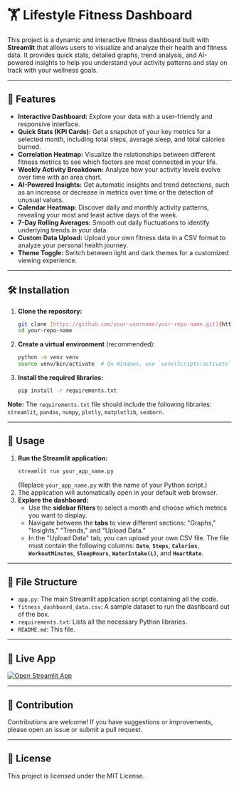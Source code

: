 # 🏋️ Lifestyle Fitness Dashboard

This project is a dynamic and interactive fitness dashboard built with **Streamlit** that allows users to visualize and analyze their health and fitness data. It provides quick stats, detailed graphs, trend analysis, and AI-powered insights to help you understand your activity patterns and stay on track with your wellness goals.

---

## 🚀 Features

* **Interactive Dashboard:** Explore your data with a user-friendly and responsive interface.
* **Quick Stats (KPI Cards):** Get a snapshot of your key metrics for a selected month, including total steps, average sleep, and total calories burned.
* **Correlation Heatmap:** Visualize the relationships between different fitness metrics to see which factors are most connected in your life.
* **Weekly Activity Breakdown:** Analyze how your activity levels evolve over time with an area chart.
* **AI-Powered Insights:** Get automatic insights and trend detections, such as an increase or decrease in metrics over time or the detection of unusual values.
* **Calendar Heatmap:** Discover daily and monthly activity patterns, revealing your most and least active days of the week.
* **7-Day Rolling Averages:** Smooth out daily fluctuations to identify underlying trends in your data.
* **Custom Data Upload:** Upload your own fitness data in a CSV format to analyze your personal health journey.
* **Theme Toggle:** Switch between light and dark themes for a customized viewing experience.

---

## 🛠️ Installation

1.  **Clone the repository:**
    ```bash
    git clone [https://github.com/your-username/your-repo-name.git](https://github.com/your-username/your-repo-name.git)
    cd your-repo-name
    ```
2.  **Create a virtual environment** (recommended):
    ```bash
    python -m venv venv
    source venv/bin/activate  # On Windows, use `venv\Scripts\activate`
    ```
3.  **Install the required libraries:**
    ```bash
    pip install -r requirements.txt
    ```

**Note:** The `requirements.txt` file should include the following libraries: `streamlit`, `pandas`, `numpy`, `plotly`, `matplotlib`, `seaborn`.

---

## 🏃 Usage

1.  **Run the Streamlit application:**
    ```bash
    streamlit run your_app_name.py
    ```
    (Replace `your_app_name.py` with the name of your Python script.)
2.  The application will automatically open in your default web browser.
3.  **Explore the dashboard:**
    * Use the **sidebar filters** to select a month and choose which metrics you want to display.
    * Navigate between the **tabs** to view different sections: "Graphs," "Insights," "Trends," and "Upload Data."
    * In the "Upload Data" tab, you can upload your own CSV file. The file must contain the following columns: **`Date`**, **`Steps`**, **`Calories`**, **`WorkoutMinutes`**, **`SleepHours`**, **`WaterIntake(L)`**, and **`HeartRate`**.

---

## 📂 File Structure

* `app.py`: The main Streamlit application script containing all the code.
* `fitness_dashboard_data.csv`: A sample dataset to run the dashboard out of the box.
* `requirements.txt`: Lists all the necessary Python libraries.
* `README.md`: This file.

---

## 🚀 Live App 

[![Open Streamlit App](https://img.shields.io/badge/Streamlit-App-blue)](https://fitnessdashboard.streamlit.app/)

---

## 🤝 Contribution

Contributions are welcome! If you have suggestions or improvements, please open an issue or submit a pull request.

---

## 📄 License

This project is licensed under the MIT License.
